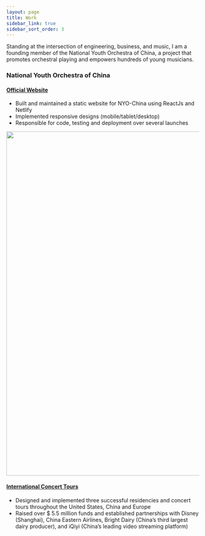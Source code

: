 ```yaml
---
layout: page
title: Work
sidebar_link: true
sidebar_sort_order: 3
---
```


Standing at the intersection of engineering, business, and music, I am a founding member of the National Youth Orchestra of China, a project that promotes orchestral playing and empowers hundreds of young musicians.

### National Youth Orchestra of China

#### <a href="nyochina.com"> Official Website </a>
* Built and maintained a static website for NYO-China using ReactJs and Netlify
* Implemented responsive designs (mobile/tablet/desktop)
* Responsible for code, testing and deployment over several launches 

<img align="center" src="https://res.cloudinary.com/peggiexplode/image/upload/v1631824940/YelpCamp/Screen_Shot_2021-09-16_at_4.41.40_PM_wo4dwg.png" width="900" />

#### <a href="https://www.youtube.com/watch?v=iWl9Bcm_zjk&t=7563s"> International Concert Tours </a>
* Designed and implemented three successful residencies and concert tours throughout the United States, China and Europe
* Raised over $ 5.5 million funds and established partnerships with Disney (Shanghai), China Eastern Airlines, Bright Dairy (China’s third largest dairy producer), and iQiyi (China’s leading video streaming platform)
